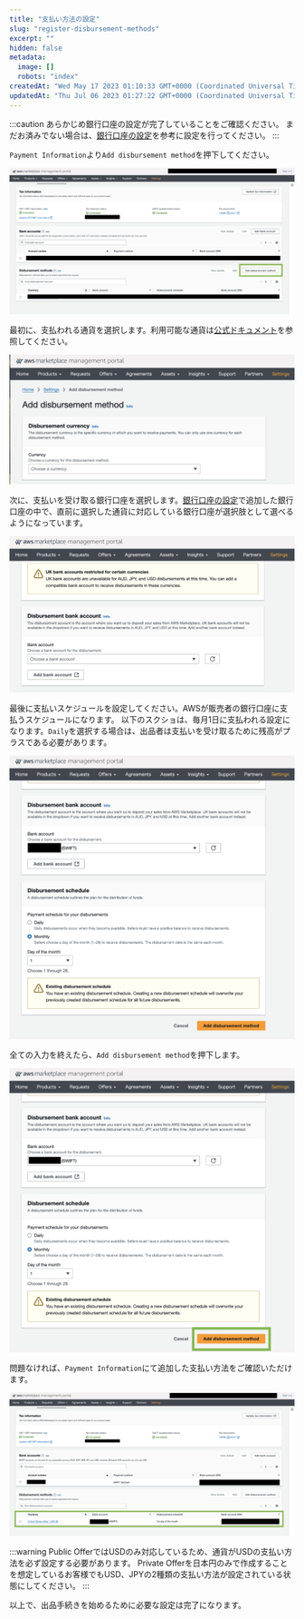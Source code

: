 ```yaml
---
title: "支払い方法の設定"
slug: "register-disbursement-methods"
excerpt: ""
hidden: false
metadata: 
  image: []
  robots: "index"
createdAt: "Wed May 17 2023 01:10:33 GMT+0000 (Coordinated Universal Time)"
updatedAt: "Thu Jul 06 2023 01:27:22 GMT+0000 (Coordinated Universal Time)"
---
```


:::caution
あらかじめ銀行口座の設定が完了していることをご確認ください。
まだお済みでない場合は、[銀行口座の設定](/docs/aws-marketplace-integration/aws-marketplace-seller-registration/register-bank-account)を参考に設定を行ってください。
:::

`Payment Information`より`Add disbursement method`を押下してください。  

![new-register-disbursement-methods-1](/ja/img/aws-marketplace-integration/register-disbursement-methods/new-register-disbursement-methods-1.png)

最初に、支払われる通貨を選択します。利用可能な通貨は[公式ドキュメント](https://docs.aws.amazon.com/ja_jp/marketplace/latest/userguide/disbursement.html#currency)を参照してください。

![new-register-disbursement-methods-2](/ja/img/aws-marketplace-integration/register-disbursement-methods/new-register-disbursement-methods-2.png)

次に、支払いを受け取る銀行口座を選択します。[銀行口座の設定](/docs/aws-marketplace-integration/aws-marketplace-seller-registration/register-bank-account)で追加した銀行口座の中で、直前に選択した通貨に対応している銀行口座が選択肢として選べるようになっています。

![new-register-disbursement-methods-3](/ja/img/aws-marketplace-integration/register-disbursement-methods/new-register-disbursement-methods-3.png)

最後に支払いスケジュールを設定してください。AWSが販売者の銀行口座に支払うスケジュールになります。
以下のスクショは、毎月1日に支払われる設定になります。`Daily`を選択する場合は、出品者は支払いを受け取るために残高がプラスである必要があります。

![new-register-disbursement-methods-4](/ja/img/aws-marketplace-integration/register-disbursement-methods/new-register-disbursement-methods-4.png)

全ての入力を終えたら、`Add disbursement method`を押下します。

![new-register-disbursement-methods-5](/ja/img/aws-marketplace-integration/register-disbursement-methods/new-register-disbursement-methods-5.png)

問題なければ、`Payment Information`にて追加した支払い方法をご確認いただけます。

![new-register-disbursement-methods-6](/ja/img/aws-marketplace-integration/register-disbursement-methods/new-register-disbursement-methods-6.png)

:::warning
Public OfferではUSDのみ対応しているため、通貨がUSDの支払い方法を必ず設定する必要があります。
Private Offerを日本円のみで作成することを想定しているお客様でもUSD、JPYの2種類の支払い方法が設定されている状態にしてください。
:::

以上で、出品手続きを始めるために必要な設定は完了になります。